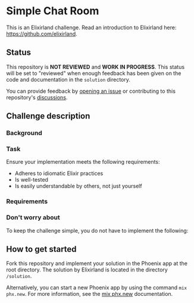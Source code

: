 # Simple Chat Room
This is an Elixirland challenge. Read an introduction to Elixirland here: https://github.com/elixirland.

## Status
This repository is **NOT REVIEWED** and **WORK IN PROGRESS**. This status will be set to "reviewed" when enough feedback has been given on the code and documentation in the `solution` directory.

You can provide feedback by [opening an issue](https://github.com/elixirland/xlc-simple-chat-room/issues/new) or contributing to this repository's [discussions](https://github.com/elixirland/xlc-simple-chat-room/discussions).

## Challenge description
### Background

### Task
Ensure your implementation meets the following requirements:
  - Adheres to idiomatic Elixir practices
  - Is well-tested
  - Is easily understandable by others, not just yourself

### Requirements

### Don't worry about
To keep the challenge simple, you do not have to implement the following:


## How to get started
Fork this repository and implement your solution in the Phoenix app at the root directory. The solution by Elixirland is located in the directory `/solution`.

Alternatively, you can start a new Phoenix app by using the command `mix phx.new`. For more information, see the [mix phx.new](https://hexdocs.pm/phoenix/Mix.Tasks.Phx.New.html) documentation.
